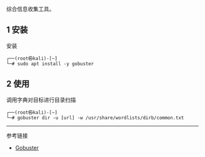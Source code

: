 综合信息收集工具。

## 1 安装

安装

```shell
┌──(root㉿kali)-[~]
└─# sudo apt install -y gobuster
```

## 2 使用

调用字典对目标进行目录扫描

```shell
┌──(root㉿kali)-[~]
└─# gobuster dir -u [url] -w /usr/share/wordlists/dirb/common.txt
```

---

参考链接

- [Gobuster](https://www.kali.org/tools/gobuster/)
